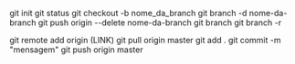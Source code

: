git init <!-- Cria um repositório vazio -->
git status <!-- Verifar status do repositório -->
git checkout -b nome_da_branch <!-- Cria uma nova branch -->
git branch -d nome-da-branch <!-- Deleta a branch local, mas apenas se ela já tiver sido mergeada para a branch atual ou para outra branch. Caso queira forçar, basta mudar o -d para -D -->
git push origin --delete nome-da-branch <!-- Deleta a branch remota (nuvem) -->
git branch <!-- Verifica a branch atual -->
git branch -r <!-- Lista as branchs remotas -->
<!-- Primeiros passos -->
git remote add origin (LINK) <!-- Associa o endereço do repositório da nuvem no computador -->
git pull origin master <!-- Atualiza o seu repositório no computado -->
git add . <!-- Adiciona todos os arquivos na pasta que vai ser enviada para a nuvem -->
git commit -m "mensagem" <!-- Mensagem de commit -->
git push origin master  <!-- Nome do repositório princial no github -->